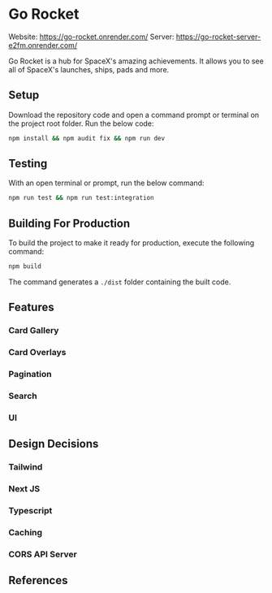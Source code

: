 # Go Rocket

Website: https://go-rocket.onrender.com/
Server: https://go-rocket-server-e2fm.onrender.com/

Go Rocket is a hub for SpaceX's amazing achievements. It allows you to see all of SpaceX's launches, ships, pads and more. 

## Setup

Download the repository code and open a command prompt or terminal on the project root folder. Run the below code:

```bash
npm install && npm audit fix && npm run dev
```

## Testing

With an open terminal or prompt, run the below command:

```bash
npm run test && npm run test:integration
```

## Building For Production

To build the project to make it ready for production, execute the following command:

```bash
npm build
```

The command generates a `./dist` folder containing the built code. 

## Features

### Card Gallery

### Card Overlays

### Pagination

### Search

### UI

## Design Decisions

### Tailwind

### Next JS

### Typescript

### Caching

### CORS API Server

## References

